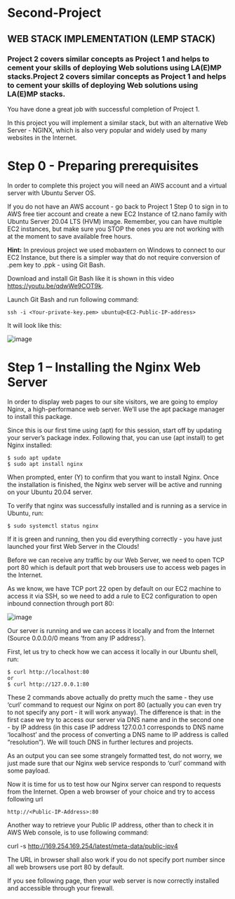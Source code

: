 # Second-Project

## WEB STACK IMPLEMENTATION (LEMP STACK)

### Project 2 covers similar concepts as Project 1 and helps to cement your skills of deploying Web solutions using LA(E)MP stacks.Project 2 covers similar concepts as Project 1 and helps to cement your skills of deploying Web solutions using LA(E)MP stacks.

You have done a great job with successful completion of Project 1.

In this project you will implement a similar stack, but with an alternative Web Server - NGINX, which is also very popular and widely used by many websites in the Internet.


# Step 0 - Preparing prerequisites

In order to complete this project you will need an AWS account and a virtual server with Ubuntu Server OS.

If you do not have an AWS account - go back to Project 1 Step 0 to sign in to AWS free tier account and create a new EC2 Instance of t2.nano family with Ubuntu Server 20.04 LTS (HVM) image. Remember, you can have multiple EC2 instances, but make sure you STOP the ones you are not working with at the moment to save available free hours.


**Hint:** In previous project we used mobaxtern on Windows to connect to our EC2 Instance, but there is a simpler way that do not require conversion of .pem key to .ppk - using Git Bash.

Download and install Git Bash like it is shown in this video https://youtu.be/qdwWe9COT9k.

Launch Git Bash and run following command:

```
ssh -i <Your-private-key.pem> ubuntu@<EC2-Public-IP-address>
```

It will look like this:

![image](https://user-images.githubusercontent.com/84423958/128945992-5f43579e-efb8-4a22-955b-47b2d0a0f72d.png)

# Step 1 – Installing the Nginx Web Server

In order to display web pages to our site visitors, we are going to employ Nginx, a high-performance web server. We’ll use the apt package manager to install this package.

Since this is our first time using (apt) for this session, start off by updating your server’s package index. Following that, you can use (apt install) to get Nginx installed:

```
$ sudo apt update
$ sudo apt install nginx
```
When prompted, enter (Y) to confirm that you want to install Nginx. Once the installation is finished, the Nginx web server will be active and running on your Ubuntu 20.04 server.


To verify that nginx was successfully installed and is running as a service in Ubuntu, run:

```
$ sudo systemctl status nginx
```
If it is green and running, then you did everything correctly - you have just launched your first Web Server in the Clouds!

Before we can receive any traffic by our Web Server, we need to open TCP port 80 which is default port that web brousers use to access web pages in the Internet.


As we know, we have TCP port 22 open by default on our EC2 machine to access it via SSH, so we need to add a rule to EC2 configuration to open inbound connection through port 80:

![image](https://user-images.githubusercontent.com/84423958/128947434-cdc5eaa3-6754-4932-a540-567469012ff6.png)

Our server is running and we can access it locally and from the Internet (Source 0.0.0.0/0 means ‘from any IP address’).

First, let us try to check how we can access it locally in our Ubuntu shell, run:

```
$ curl http://localhost:80
or
$ curl http://127.0.0.1:80
```

These 2 commands above actually do pretty much the same - they use ‘curl’ command to request our Nginx on port 80 (actually you can even try to not specify any port - it will work anyway). The difference is that: in the first case we try to access our server via DNS name and in the second one - by IP address (in this case IP address 127.0.0.1 corresponds to DNS name ‘localhost’ and the process of converting a DNS name to IP address is called “resolution”). We will touch DNS in further lectures and projects.

As an output you can see some strangely formatted test, do not worry, we just made sure that our Nginx web service responds to ‘curl’ command with some payload.

Now it is time for us to test how our Nginx server can respond to requests from the Internet. Open a web browser of your choice and try to access following url

```
http://<Public-IP-Address>:80
```

Another way to retrieve your Public IP address, other than to check it in AWS Web console, is to use following command:

curl -s http://169.254.169.254/latest/meta-data/public-ipv4


The URL in browser shall also work if you do not specify port number since all web browsers use port 80 by default.

If you see following page, then your web server is now correctly installed and accessible through your firewall.











